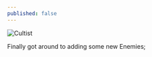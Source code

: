 ```yaml
---
published: false
---
```



![Cultist]()

Finally got around to adding some new Enemies;

<!--excerpt-->

